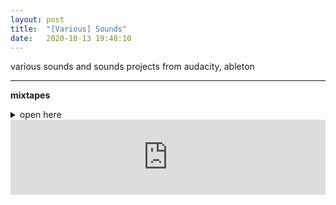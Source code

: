 ```yaml
---
layout: post
title:  "[Various] Sounds"
date:   2020-10-13 19:48:10
---
```


various sounds and sounds projects from audacity, ableton

-----------------------------------------------------------

**mixtapes**

<details>
    <summary>open here</summary>
    <!-- jan 21 -->
    <iframe width="100%" height="120" src="https://www.mixcloud.com/widget/iframe/?hide_cover=1&light=1&feed=%2Fkeehar%2Fjan21_mix%2F" frameborder="0" ></iframe>
    <!-- dec 20 -->
    <!-- nov 20 -->
    <iframe width="100%" height="120" src="https://www.mixcloud.com/widget/iframe/?hide_cover=1&light=1&feed=%2Fkeehar%2Fnov20_mix%2F" frameborder="0" ></iframe>
    <!-- oct 20 -->
    <iframe width="100%" height="120" src="https://www.mixcloud.com/widget/iframe/?hide_cover=1&light=1&feed=%2Fkeehar%2Foct20_mix%2F" frameborder="0" ></iframe>
    <!-- sep 20 -->
    <iframe width="100%" height="120" src="https://www.mixcloud.com/widget/iframe/?hide_cover=1&light=1&feed=%2Fkeehar%2Fsep20_mix%2F" frameborder="0" ></iframe>
</details>

<iframe width="100%" height="120" src="https://www.mixcloud.com/widget/iframe/?hide_cover=1&light=1&feed=%2Fkeehar%2Fsep20_mix%2F" frameborder="0" ></iframe>
